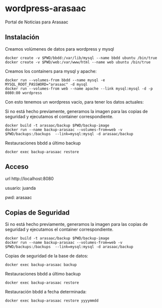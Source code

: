 # wordpress-arasaac
Portal de Noticias para Arasaac

## Instalación

Creamos volúmenes de datos para wordpress y mysql

    docker create -v $PWD/bbdd:/var/lib/mysql --name bbdd ubuntu /bin/true
    docker create -v $PWD/web:/var/www/html --name web ubuntu /bin/true

Creamos los containers para mysql y apache:

    docker run --volumes-from bbdd --name mysql -e MYSQL_ROOT_PASSWORD="arasaac" -d mysql 
    docker run --volumes-from web --name apache --link mysql:mysql -d -p 8080:80 wordpress

Con esto tenemos un wordpress vacío, para tener los datos actuales:

Si no está hecho previamente, generamos la imagen para las copias de seguridad y ejecutamos el container correspondiente.

    docker build -t arasaac/backup $PWD/backup-image
    docker run --name backup-arasaac --volumes-from=web -v $PWD/backups:/backups  --link=mysql:mysql -d arasaac/backup

Restauraciones bbdd a último backup

    docker exec backup-arasaac restore

## Acceso

url http://localhost:8080

usuario: juanda

pwd: arasaac


## Copias de Seguridad

Si no está hecho previamente, generamos la imagen para las copias de seguridad y ejecutamos el container correspondiente.

    docker build -t arasaac/backup $PWD/backup-image
    docker run --name backup-arasaac --volumes-from=web -v $PWD/backups:/backups  --link=mysql:mysql -d arasaac/backup

Copias de seguridad de la base de datos:

    docker exec backup-arasaac backup

Restauraciones bbdd a último backup

    docker exec backup-arasaac restore

Restauración bbdd a fecha determinada:

    docker exec backup-arasaac restore yyyymmdd
